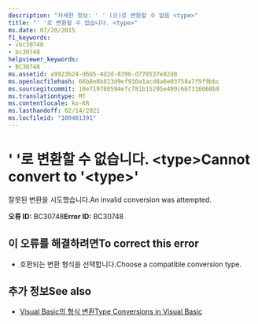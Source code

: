 ```yaml
---
description: "자세한 정보: ' ' (으)로 변환할 수 없음 <type>"
title: "' '로 변환할 수 없습니다. <type>"
ms.date: 07/20/2015
f1_keywords:
- vbc30748
- bc30748
helpviewer_keywords:
- BC30748
ms.assetid: a9923b24-d6b5-4d2d-8396-d778537e02d8
ms.openlocfilehash: 66b8e0b813d9ef930a1acd8a6e03758a7f9f9bbc
ms.sourcegitcommit: 10e719780594efc781b15295e499c66f316068b8
ms.translationtype: MT
ms.contentlocale: ko-KR
ms.lasthandoff: 02/14/2021
ms.locfileid: "100481391"
---
```

# <a name="cannot-convert-to-type"></a><span data-ttu-id="954fd-103">' '로 변환할 수 없습니다. \<type></span><span class="sxs-lookup"><span data-stu-id="954fd-103">Cannot convert to '\<type>'</span></span>

<span data-ttu-id="954fd-104">잘못된 변환을 시도했습니다.</span><span class="sxs-lookup"><span data-stu-id="954fd-104">An invalid conversion was attempted.</span></span>  
  
 <span data-ttu-id="954fd-105">**오류 ID:** BC30748</span><span class="sxs-lookup"><span data-stu-id="954fd-105">**Error ID:** BC30748</span></span>  
  
## <a name="to-correct-this-error"></a><span data-ttu-id="954fd-106">이 오류를 해결하려면</span><span class="sxs-lookup"><span data-stu-id="954fd-106">To correct this error</span></span>  
  
- <span data-ttu-id="954fd-107">호환되는 변환 형식을 선택합니다.</span><span class="sxs-lookup"><span data-stu-id="954fd-107">Choose a compatible conversion type.</span></span>  
  
## <a name="see-also"></a><span data-ttu-id="954fd-108">추가 정보</span><span class="sxs-lookup"><span data-stu-id="954fd-108">See also</span></span>

- [<span data-ttu-id="954fd-109">Visual Basic의 형식 변환</span><span class="sxs-lookup"><span data-stu-id="954fd-109">Type Conversions in Visual Basic</span></span>](../programming-guide/language-features/data-types/type-conversions.md)
